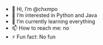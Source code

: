 - 👋 Hi, I’m @chxmpo
- 👀 I’m interested in Python and Java
- 🌱 I’m currently learning everything
- 📫 How to reach me: no
- ⚡ Fun fact: No fun

<!---
chxmpo/chxmpo is a ✨ special ✨ repository because its `README.md` (this file) appears on your GitHub profile.
You can click the Preview link to take a look at your changes.
--->
